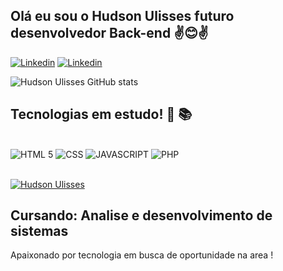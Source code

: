 ## Olá eu sou o Hudson Ulisses futuro desenvolvedor Back-end ✌️😊✌️

[![Linkedin](https://img.shields.io/badge/LinkedIn-0077B5?style=for-the-badge&logo=linkedin&logoColor=white)](linkedin.com/in/hudson-ulisses-souza-a22252116)
[![Linkedin](https://img.shields.io/badge/Instagram-E4405F?style=for-the-badge&logo=instagram&logoColor=white)](https://www.instagram.com/hudsonulisses/)

![Hudson Ulisses GitHub stats](https://github-readme-stats.vercel.app/api?username=Hudson9103&show_icons=true&theme=tokyonight)


## Tecnologias em estudo! 📖 📚
<div style="display_block"><br/>
  <img aling="center" alt="HTML 5" src="https://img.shields.io/badge/HTML5-E34F26?style=for-the-badge&logo=html5&logoColor=white">
  <img aling="center" alt="CSS" src="https://img.shields.io/badge/CSS3-1572B6?style=for-the-badge&logo=css3&logoColor=white">
  <img aling="center" alt="JAVASCRIPT" src="https://img.shields.io/badge/JavaScript-323330?style=for-the-badge&logo=javascript&logoColor=F7DF1E">
  <img aling="center" alt="PHP" src="https://img.shields.io/badge/PHP-777BB4?style=for-the-badge&logo=php&logoColor=white">
</div>
<br>

  [![Hudson Ulisses](https://github-readme-stats.vercel.app/api/top-langs/?username=Hudson9103&langs_count=8)](https://github.com/anuraghazra/github-readme-stats)
  ## Cursando: Analise e desenvolvimento de sistemas
Apaixonado por tecnologia em busca de oportunidade na area !
